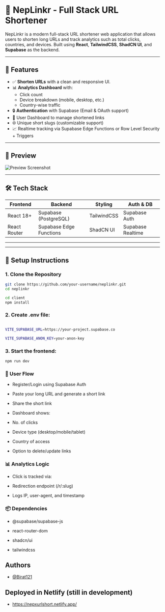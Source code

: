 
# 🔗 NepLinkr - Full Stack URL Shortener

NepLinkr is a modern full-stack URL shortener web application that allows users to shorten long URLs and track analytics such as total clicks, countries, and devices. Built using **React**, **TailwindCSS**, **ShadCN UI**, and **Supabase** as the backend.

---

## 🚀 Features

- ✅ **Shorten URLs** with a clean and responsive UI.
- 📊 **Analytics Dashboard** with:
  - Click count
  - Device breakdown (mobile, desktop, etc.)
  - Country-wise traffic
- 🔒 **Authentication** with Supabase (Email & OAuth support)
- 📁 User Dashboard to manage shortened links
- 🌐 Unique short slugs (customizable support)
- 📈 Realtime tracking via Supabase Edge Functions or Row Level Security + Triggers

---
## 📸 Preview

![Preview Screenshot](./screenshots/dashboard-preview.png) <!-- Replace with actual image path -->

---

## 🛠 Tech Stack

| Frontend | Backend | Styling | Auth & DB |
|----------|---------|---------|------------|
| React 18+ | Supabase (PostgreSQL) | TailwindCSS | Supabase Auth |
| React Router | Supabase Edge Functions | ShadCN UI | Supabase Realtime |

---

---

## 🔧 Setup Instructions

### 1. Clone the Repository

```bash
git clone https://github.com/your-username/neplinkr.git
cd neplinkr

cd client
npm install

```
### 2. Create .env file:

```bash

VITE_SUPABASE_URL=https://your-project.supabase.co

VITE_SUPABASE_ANON_KEY=your-anon-key


```
### 3. Start the frontend:
```bash
npm run dev

```

### 👤 User Flow

- Register/Login using Supabase Auth

- Paste your long URL and generate a short link

- Share the short link

- Dashboard shows:

- No. of clicks

- Device type (desktop/mobile/tablet)

- Country of access

- Option to delete/update links


### 📊 Analytics Logic
- Click is tracked via:

- Redirection endpoint (/r/:slug)

- Logs IP, user-agent, and timestamp


### 📦 Dependencies

- @supabase/supabase-js

- react-router-dom

- shadcn/ui

- tailwindcss

## Authors

- [@Birat121](https://github.com/Birat121)

## Deployed in Netlify (still in development)

- https://nepxurlshort.netlify.app/


